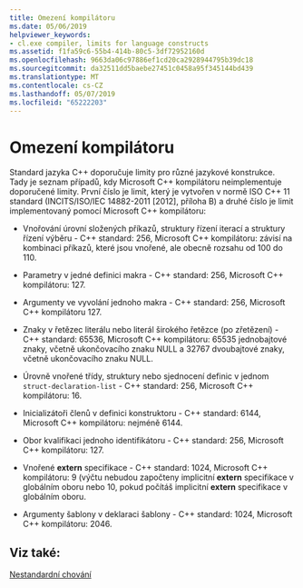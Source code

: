 ```yaml
---
title: Omezení kompilátoru
ms.date: 05/06/2019
helpviewer_keywords:
- cl.exe compiler, limits for language constructs
ms.assetid: f1fa59c6-55b4-414b-80c5-3df72952160d
ms.openlocfilehash: 9663da06c97886ef1cd20ca2928944795b39dc18
ms.sourcegitcommit: da32511dd5baebe27451c0458a95f345144bd439
ms.translationtype: MT
ms.contentlocale: cs-CZ
ms.lasthandoff: 05/07/2019
ms.locfileid: "65222203"
---
```

# <a name="compiler-limits"></a>Omezení kompilátoru

Standard jazyka C++ doporučuje limity pro různé jazykové konstrukce. Tady je seznam případů, kdy Microsoft C++ kompilátoru neimplementuje doporučené limity. První číslo je limit, který je vytvořen v normě ISO C++ 11 standard (INCITS/ISO/IEC 14882-2011 [2012], příloha B) a druhé číslo je limit implementovaný pomocí Microsoft C++ kompilátoru:

- Vnořování úrovní složených příkazů, struktury řízení iterací a struktury řízení výběru - C++ standard: 256, Microsoft C++ kompilátoru: závisí na kombinaci příkazů, které jsou vnořené, ale obecně rozsahu od 100 do 110.

- Parametry v jedné definici makra - C++ standard: 256, Microsoft C++ kompilátoru: 127.

- Argumenty ve vyvolání jednoho makra - C++ standard: 256, Microsoft C++ kompilátoru 127.

- Znaky v řetězec literálu nebo literál širokého řetězce (po zřetězení) - C++ standard: 65536, Microsoft C++ kompilátoru: 65535 jednobajtové znaky, včetně ukončovacího znaku NULL a 32767 dvoubajtové znaky, včetně ukončovacího znaku NULL.

- Úrovně vnořené třídy, struktury nebo sjednocení definic v jednom `struct-declaration-list` - C++ standard: 256, Microsoft C++ kompilátoru: 16.

- Inicializátoři členů v definici konstruktoru - C++ standard: 6144, Microsoft C++ kompilátoru: nejméně 6144.

- Obor kvalifikaci jednoho identifikátoru - C++ standard: 256, Microsoft C++ kompilátoru: 127.

- Vnořené **extern** specifikace - C++ standard: 1024, Microsoft C++ kompilátoru: 9 (výčtu nebudou započteny implicitní **extern** specifikace v globálním oboru nebo 10, pokud počítáš implicitní **extern** specifikace v globálním oboru.

- Argumenty šablony v deklaraci šablony - C++ standard: 1024, Microsoft C++ kompilátoru: 2046.

## <a name="see-also"></a>Viz také:

[Nestandardní chování](../cpp/nonstandard-behavior.md)